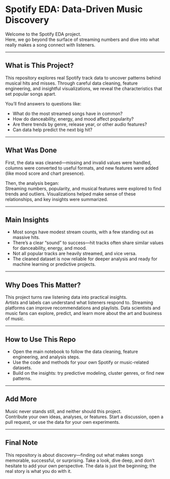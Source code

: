 # Spotify EDA: Data-Driven Music Discovery

Welcome to the Spotify EDA project.  
Here, we go beyond the surface of streaming numbers and dive into what really makes a song connect with listeners.

---

## What is This Project?

This repository explores real Spotify track data to uncover patterns behind musical hits and misses. Through careful data cleaning, feature engineering, and insightful visualizations, we reveal the characteristics that set popular songs apart.

You’ll find answers to questions like:
- What do the most streamed songs have in common?
- How do danceability, energy, and mood affect popularity?
- Are there trends by genre, release year, or other audio features?
- Can data help predict the next big hit?

---

## What Was Done

First, the data was cleaned—missing and invalid values were handled, columns were converted to useful formats, and new features were added (like mood score and chart presence).

Then, the analysis began:  
Streaming numbers, popularity, and musical features were explored to find trends and outliers. Visualizations helped make sense of these relationships, and key insights were summarized.

---

## Main Insights

- Most songs have modest stream counts, with a few standing out as massive hits.
- There’s a clear “sound” to success—hit tracks often share similar values for danceability, energy, and mood.
- Not all popular tracks are heavily streamed, and vice versa.
- The cleaned dataset is now reliable for deeper analysis and ready for machine learning or predictive projects.

---

## Why Does This Matter?

This project turns raw listening data into practical insights.  
Artists and labels can understand what listeners respond to. Streaming platforms can improve recommendations and playlists. Data scientists and music fans can explore, predict, and learn more about the art and business of music.

---

## How to Use This Repo

- Open the main notebook to follow the data cleaning, feature engineering, and analysis steps.
- Use the code and methods for your own Spotify or music-related datasets.
- Build on the insights: try predictive modeling, cluster genres, or find new patterns.

---

## Add More

Music never stands still, and neither should this project.  
Contribute your own ideas, analyses, or features. Start a discussion, open a pull request, or use the data for your own experiments.

---

## Final Note

This repository is about discovery—finding out what makes songs memorable, successful, or surprising. Take a look, dive deep, and don’t hesitate to add your own perspective. The data is just the beginning; the real story is what you do with it.


